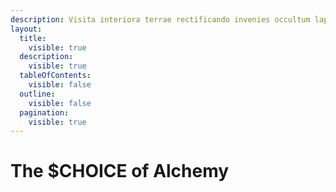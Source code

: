 ```yaml
---
description: Visita interiora terrae rectificando invenies occultum lapidem.
layout:
  title:
    visible: true
  description:
    visible: true
  tableOfContents:
    visible: false
  outline:
    visible: false
  pagination:
    visible: true
---
```


# The $CHOICE of Alchemy

